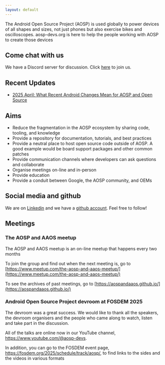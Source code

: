 ```yaml
---
layout: default
---
```



The Android Open Source Project (AOSP) is used globally to power devices of
all shapes and sizes, not just phones but also exercise bikes and oscilloscopes.
aosp-devs.org is here to help the people working with AOSP to create those devices

## Come chat with us

We have a Discord server for discussion. Click [here](https://discord.gg/hH59SPKYv8) to join us.

## Recent Updates

* [2025 April: What Recent Android Changes Mean for AOSP and Open Source](/blog-aosp-latest-release.html)

## Aims

* Reduce the fragmentation in the AOSP ecosystem by sharing code, tooling, and knowledge
* Provide a repository for documentation, tutorials, and best practices
* Provide a neutral place to host open source code outside of AOSP. A good example
  would be board support packages and other common patches
* Provide communication channels where developers can ask questions and collaborate
* Organise meetings on-line and in-person
* Provide education
* Provide a conduit between Google, the AOSP community, and OEMs


## Social media and github

We are on [Linkedin](https://www.linkedin.com/company/aosp-devs/)
and we have a [github account](https://github.com/aosp-devs). Feel free to follow!

## Meetings

### The AOSP and AAOS meetup

The AOSP and AAOS meetup is an on-line meetup that happens every two months

To join the group and find out when the next meeting is, go to
[https://www.meetup.com/the-aosp-and-aaos-meetup/](https://www.meetup.com/the-aosp-and-aaos-meetup/)

To see the archives of past meetings, go to [https://aospandaaos.github.io/](https://aospandaaos.github.io/)

### Android Open Source Project devroom at FOSDEM 2025

The devroom was a great success. We would like to thank all the speakers, the
devroom organisers and the people who came along to watch, listen and take part in the discussion.

All of the talks are online now in our YouTube channel, 
<https://www.youtube.com/@aosp-devs>.

In addition, you can go to the FOSDEM event page, <https://fosdem.org/2025/schedule/track/aosp/>,
to find links to the sides and the videos in various formats
